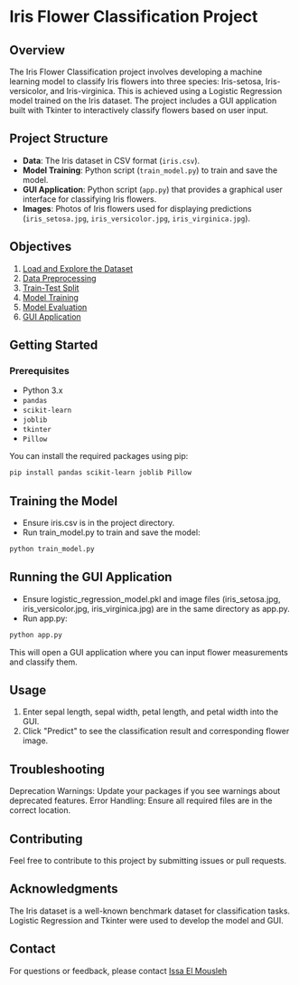 # Iris Flower Classification Project

## Overview

The Iris Flower Classification project involves developing a machine learning model to classify Iris flowers into three species: Iris-setosa, Iris-versicolor, and Iris-virginica. This is achieved using a Logistic Regression model trained on the Iris dataset. The project includes a GUI application built with Tkinter to interactively classify flowers based on user input.

## Project Structure

- **Data**: The Iris dataset in CSV format (`iris.csv`).
- **Model Training**: Python script (`train_model.py`) to train and save the model.
- **GUI Application**: Python script (`app.py`) that provides a graphical user interface for classifying Iris flowers.
- **Images**: Photos of Iris flowers used for displaying predictions (`iris_setosa.jpg`, `iris_versicolor.jpg`, `iris_virginica.jpg`).

## Objectives

1. [Load and Explore the Dataset](#load-and-explore-the-dataset)
2. [Data Preprocessing](#data-preprocessing)
3. [Train-Test Split](#train-test-split)
4. [Model Training](#model-training)
5. [Model Evaluation](#model-evaluation)
6. [GUI Application](#gui-application)

## Getting Started

### Prerequisites

- Python 3.x
- `pandas`
- `scikit-learn`
- `joblib`
- `tkinter`
- `Pillow`

You can install the required packages using pip:

```bash
pip install pandas scikit-learn joblib Pillow
```

## Training the Model
- Ensure iris.csv is in the project directory.
- Run train_model.py to train and save the model:
```bash
python train_model.py
```

## Running the GUI Application
- Ensure logistic_regression_model.pkl and image files (iris_setosa.jpg, iris_versicolor.jpg, iris_virginica.jpg) are in the same directory as app.py.
- Run app.py:
```bash
python app.py
```
This will open a GUI application where you can input flower measurements and classify them.

## Usage
1. Enter sepal length, sepal width, petal length, and petal width into the GUI.
2. Click "Predict" to see the classification result and corresponding flower image.

## Troubleshooting
Deprecation Warnings: Update your packages if you see warnings about deprecated features.
Error Handling: Ensure all required files are in the correct location.

## Contributing
Feel free to contribute to this project by submitting issues or pull requests.

## Acknowledgments
The Iris dataset is a well-known benchmark dataset for classification tasks.
Logistic Regression and Tkinter were used to develop the model and GUI.

## Contact
For questions or feedback, please contact [Issa El Mousleh](mailto:issaelmousleh@outlook.com)

